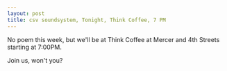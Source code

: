 ```yaml
---
layout: post
title: csv soundsystem, Tonight, Think Coffee, 7 PM
---
```



No poem this week, but we'll be at Think Coffee at Mercer and 4th Streets starting at 7:00PM.

Join us, won't you?